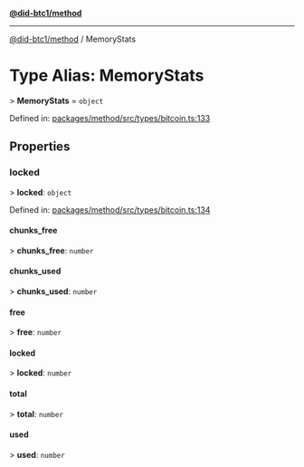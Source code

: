[**@did-btc1/method**](../README.md)

***

[@did-btc1/method](../globals.md) / MemoryStats

# Type Alias: MemoryStats

&gt; **MemoryStats** = `object`

Defined in: [packages/method/src/types/bitcoin.ts:133](https://github.com/dcdpr/did-btc1-js/blob/4ab6f9915d95beed9bc633644c9db1539395f512/packages/method/src/types/bitcoin.ts#L133)

## Properties

### locked

&gt; **locked**: `object`

Defined in: [packages/method/src/types/bitcoin.ts:134](https://github.com/dcdpr/did-btc1-js/blob/4ab6f9915d95beed9bc633644c9db1539395f512/packages/method/src/types/bitcoin.ts#L134)

#### chunks\_free

&gt; **chunks\_free**: `number`

#### chunks\_used

&gt; **chunks\_used**: `number`

#### free

&gt; **free**: `number`

#### locked

&gt; **locked**: `number`

#### total

&gt; **total**: `number`

#### used

&gt; **used**: `number`

